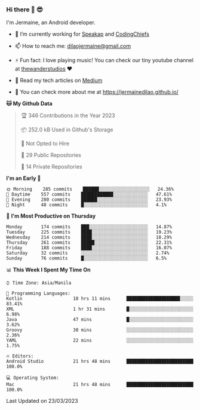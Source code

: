 ### Hi there 👋 😎
I'm Jermaine, an Android developer.

- 🔭 I’m currently working for [Speakap](https://www.speakap.com/) and [CodingChiefs](https://codingchiefs.com/en/)

- 📫 How to reach me: dilaojermaine@gmail.com

- ⚡ Fun fact: I love playing music! You can check our tiny youtube channel at [thewanderstudios](https://www.youtube.com/thewanderstudios) ♥️

- 📖 Read my tech articles on [Medium](https://jermainedilao.medium.com/)

- 👀 You can check more about me at https://jermainedilao.github.io/

<!--
**jermainedilao/jermainedilao** is a ✨ _special_ ✨ repository because its `README.md` (this file) appears on your GitHub profile.

Here are some ideas to get you started:

- 🔭 I’m currently working on ...
- 🌱 I’m currently learning ...
- 👯 I’m looking to collaborate on ...
- 🤔 I’m looking for help with ...
- 💬 Ask me about ...
- 📫 How to reach me: ...
- 😄 Pronouns: ...
- ⚡ Fun fact: ...
-->

<!--START_SECTION:waka-->
**🐱 My Github Data** 

> 🏆 346 Contributions in the Year 2023
 > 
> 📦 252.0 kB Used in Github's Storage 
 > 
> 🚫 Not Opted to Hire
 > 
> 📜 29 Public Repositories 
 > 
> 🔑 14 Private Repositories  
 > 
**I'm an Early 🐤** 

```text
🌞 Morning    285 commits    ██████░░░░░░░░░░░░░░░░░░░   24.36% 
🌆 Daytime    557 commits    ████████████░░░░░░░░░░░░░   47.61% 
🌃 Evening    280 commits    ██████░░░░░░░░░░░░░░░░░░░   23.93% 
🌙 Night      48 commits     █░░░░░░░░░░░░░░░░░░░░░░░░   4.1%

```
📅 **I'm Most Productive on Thursday** 

```text
Monday       174 commits    ███░░░░░░░░░░░░░░░░░░░░░░   14.87% 
Tuesday      225 commits    ████░░░░░░░░░░░░░░░░░░░░░   19.23% 
Wednesday    214 commits    ████░░░░░░░░░░░░░░░░░░░░░   18.29% 
Thursday     261 commits    █████░░░░░░░░░░░░░░░░░░░░   22.31% 
Friday       188 commits    ████░░░░░░░░░░░░░░░░░░░░░   16.07% 
Saturday     32 commits     ░░░░░░░░░░░░░░░░░░░░░░░░░   2.74% 
Sunday       76 commits     █░░░░░░░░░░░░░░░░░░░░░░░░   6.5%

```


📊 **This Week I Spent My Time On** 

```text
⌚︎ Time Zone: Asia/Manila

💬 Programming Languages: 
Kotlin                   18 hrs 11 mins      ████████████████████░░░░░   83.41% 
XML                      1 hr 31 mins        █░░░░░░░░░░░░░░░░░░░░░░░░   6.98% 
Java                     47 mins             █░░░░░░░░░░░░░░░░░░░░░░░░   3.62% 
Groovy                   30 mins             ░░░░░░░░░░░░░░░░░░░░░░░░░   2.36% 
YAML                     22 mins             ░░░░░░░░░░░░░░░░░░░░░░░░░   1.75%

🔥 Editors: 
Android Studio           21 hrs 48 mins      █████████████████████████   100.0%

💻 Operating System: 
Mac                      21 hrs 48 mins      █████████████████████████   100.0%

```


 Last Updated on 23/03/2023
<!--END_SECTION:waka-->
